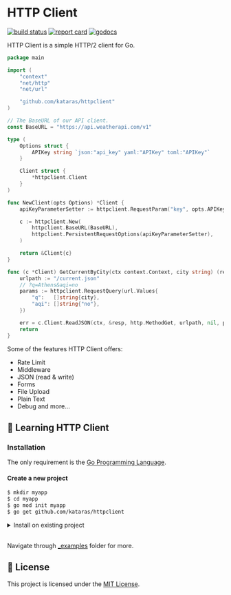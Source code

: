 # HTTP Client

[![build status](https://img.shields.io/github/workflow/status/kataras/httpclient/CI/main?style=for-the-badge)](https://github.com/kataras/httpclient/actions) [![report card](https://img.shields.io/badge/report%20card-a%2B-ff3333.svg?style=for-the-badge)](https://goreportcard.com/report/github.com/kataras/httpclient) [![godocs](https://img.shields.io/badge/go-%20docs-488AC7.svg?style=for-the-badge)](https://pkg.go.dev/github.com/kataras/httpclient/)

HTTP Client is a simple HTTP/2 client for Go.

```go
package main

import (
	"context"
	"net/http"
	"net/url"

	"github.com/kataras/httpclient"
)

// The BaseURL of our API client.
const BaseURL = "https://api.weatherapi.com/v1"

type (
	Options struct {
		APIKey string `json:"api_key" yaml:"APIKey" toml:"APIKey"`
	}

	Client struct {
		*httpclient.Client
	}
)

func NewClient(opts Options) *Client {
	apiKeyParameterSetter := httpclient.RequestParam("key", opts.APIKey)

	c := httpclient.New(
		httpclient.BaseURL(BaseURL),
		httpclient.PersistentRequestOptions(apiKeyParameterSetter),
	)

	return &Client{c}
}

func (c *Client) GetCurrentByCity(ctx context.Context, city string) (resp Response, err error) {
	urlpath := "/current.json"
	// ?q=Athens&aqi=no
	params := httpclient.RequestQuery(url.Values{
		"q":   []string{city},
		"aqi": []string{"no"},
	})

	err = c.Client.ReadJSON(ctx, &resp, http.MethodGet, urlpath, nil, params)
	return
}

```

Some of the features HTTP Client offers:

* Rate Limit
* Middleware
* JSON (read & write)
* Forms
* File Upload
* Plain Text
* Debug and more...

## 📖 Learning HTTP Client

### Installation

The only requirement is the [Go Programming Language](https://go.dev/dl/).

#### Create a new project

```sh
$ mkdir myapp
$ cd myapp
$ go mod init myapp
$ go get github.com/kataras/httpclient
```

<details><summary>Install on existing project</summary>

```sh
$ cd myapp
$ go get github.com/kataras/httpclient
```

**Run**

```sh
$ go mod tidy
$ go run .
```

</details>

<br/>

Navigate through [_examples](_examples) folder for more.

## 📝 License

This project is licensed under the [MIT License](LICENSE).
